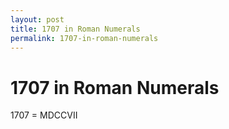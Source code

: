 ```yaml
---
layout: post
title: 1707 in Roman Numerals
permalink: 1707-in-roman-numerals
---
```


# 1707 in Roman Numerals

1707 = MDCCVII
